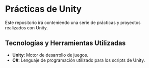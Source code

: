 # Prácticas de Unity

Este repositorio irá conteniendo una serie de prácticas y proyectos realizados con Unity. 

## Tecnologías y Herramientas Utilizadas

- **Unity**: Motor de desarrollo de juegos.
- **C#**: Lenguaje de programación utilizado para los scripts de Unity.
